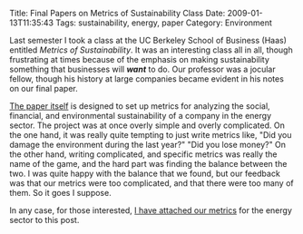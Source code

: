 Title: Final Papers on Metrics of Sustainability Class
Date: 2009-01-13T11:35:43
Tags: sustainability, energy, paper
Category: Environment


Last semester I took a class at the UC Berkeley School of Business (Haas) 
entitled *Metrics of Sustainability*. It was an interesting class all 
in all, though frustrating at times because of the emphasis on making 
sustainability something that businesses will ***want*** to do. Our 
professor was a jocular fellow, though his history at large companies 
became evident in his notes on our final paper.

[The paper itself][1] is designed to set up metrics for analyzing the social, 
financial, and environmental sustainability of a company in the energy 
sector. The project was at once overly simple and overly complicated. On 
the one hand, it was really quite tempting to just write metrics like, 
"Did you damage the environment during the last year?" "Did you lose 
money?" On the other hand, writing complicated, and specific metrics was 
really the name of the game, and the hard part was finding the balance 
between the two. I was quite happy with the balance that we found, 
but our feedback was that our metrics were too complicated, 
and that there were too many of them. So it goes I suppose.

In any case, for those interested, [I have attached our metrics][1] for the 
energy sector to this post.

[1]: {filename}/pdfs/energy-metrics.pdf
